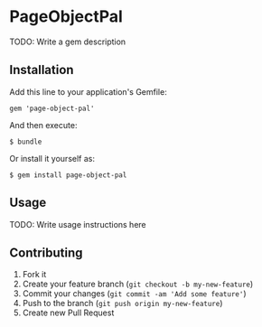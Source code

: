 # PageObjectPal

TODO: Write a gem description

## Installation

Add this line to your application's Gemfile:

    gem 'page-object-pal'

And then execute:

    $ bundle

Or install it yourself as:

    $ gem install page-object-pal

## Usage

TODO: Write usage instructions here

## Contributing

1. Fork it
2. Create your feature branch (`git checkout -b my-new-feature`)
3. Commit your changes (`git commit -am 'Add some feature'`)
4. Push to the branch (`git push origin my-new-feature`)
5. Create new Pull Request
